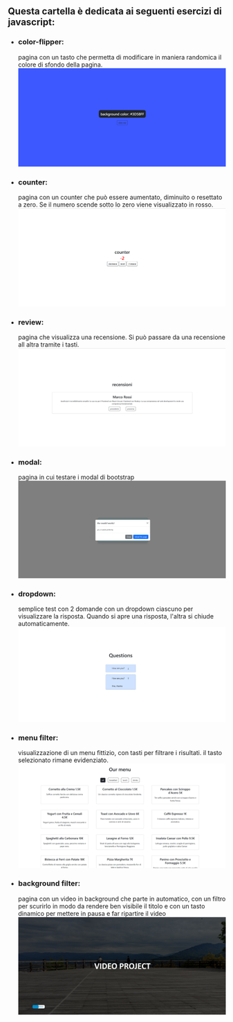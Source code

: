 ## Questa cartella è dedicata ai seguenti esercizi di javascript:

- ### color-flipper:

  pagina con un tasto che permetta di modificare in maniera randomica il colore di sfondo della pagina.
  ![immagine color-flipper](./img/color-flipper.png)

- ### counter:

  pagina con un counter che può essere aumentato, diminuito o resettato a zero. Se il numero scende sotto lo zero viene visualizzato in rosso.
  ![immagine counter](./img/counter.png)

- ### review:

  pagina che visualizza una recensione. Si può passare da una recensione all altra tramite i tasti.
  ![immagine review](./img/review.png)

- ### modal:

  pagina in cui testare i modal di bootstrap
  ![immagine modal](./img/modal.png)

- ### dropdown:

  semplice test con 2 domande con un dropdown ciascuno per visualizzare la risposta. Quando si apre una risposta, l'altra si chiude automaticamente.
  ![immagine dropdown](./img/dropdown.png)

- ### menu filter:

  visualizzazione di un menu fittizio, con tasti per filtrare i risultati. il tasto selezionato rimane evidenziato.
  ![immagine filter](./img/filter.png)

- ### background filter:
  pagina con un video in background che parte in automatico, con un filtro per scurirlo in modo da rendere ben visibile il titolo e con un tasto dinamico per mettere in pausa e far ripartire il video
  ![immagine background-filter](./img/background-video.png)
